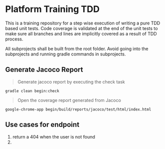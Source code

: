 # Platform Training TDD
This is a training repository for a step wise execution of writing a pure TDD based unit tests. Code coverage is validated at the end of the unit tests to make sure all branches and lines are implicitly covered as a result of TDD process.

All subprojects shall be built from the root folder. Avoid going into the subprojects and running gradle commands in subprojects.

## Generate Jacoco Report

> Generate jacoco report by executing the check task

```gradle clean begin:check```

> Open the coverage report generated from Jacoco

```google-chrome-app begin/build/reports/jacoco/test/html/index.html```

## Use cases for endpoint
1. return a 404 when the user is not found
2. 